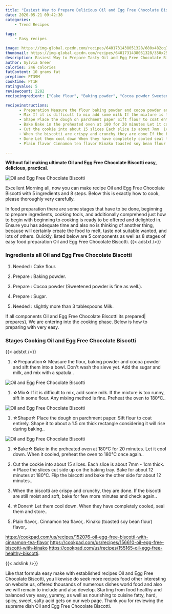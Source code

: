 ```yaml
---
title: "Easiest Way to Prepare Delicious Oil and Egg Free Chocolate Biscotti"
date: 2020-05-21 09:42:38
categories:
    - Trend Recipes
    
tags:
    - Easy recipes

image: https://img-global.cpcdn.com/recipes/6401731438051328/680x482cq70/oil-and-egg-free-chocolate-biscotti-recipe-main-photo.jpg
thumbnail: https://img-global.cpcdn.com/recipes/6401731438051328/350x250cq70/oil-and-egg-free-chocolate-biscotti-recipe-main-photo.jpg
description: Easiest Way to Prepare Tasty Oil and Egg Free Chocolate Biscotti with 5 ingredients and 8 stages of easy cooking.
author: Sylvia Greer
calories: 246 calories
fatContent: 10 grams fat
preptime: PT39M
cooktime: PT1H
ratingvalue: 5
reviewcount: 2282
recipeingredient: ["Cake flour", "Baking powder", "Cocoa powder Sweetened powder is fine as well", "Sugar", "slightly more than 3 tablespoons Milk"]

recipeinstructions: 
      - Preparation Measure the flour baking powder and cocoa powder and sift them into a bowl Dont wash the sieve yet Add the sugar and milk and mix with a spatula 
      - Mix If it is difficult to mix add some milk If the mixture is too runny sift in some flour Any mixing method is fine Preheat the oven to 180 
      - Shape Place the dough on parchment paper Sift flour to coat entirely Shape it to about a 15 cm thick rectangle considering it will rise during baking 
      - Bake Bake in the preheated oven at 180 for 20 minutes Let it cool down When it cooled preheat the oven to 180 once again 
      - Cut the cookie into about 15 slices Each slice is about 7mm  1cm thick  Place the slices cut side up on the baking tray Bake for about 12 minutes at 180 Flip the biscotti and bake the other side for about 12 minutes 
      - When the biscotti are crispy and crunchy they are done If the biscotti are still moist and soft bake for few more minutes and check again 
      - Done Let them cool down When they have completely cooled seal them and store 
      - Plain flavor Cinnamon tea flavor Kinako toasted soy bean flour flavorhttpscookpadcomusrecipes152076oileggfreebiscottiwithcinnamonteaflavorhttpscookpadcomusrecipes156610oileggfreebiscottiwithkinakohttpscookpadcomusrecipes155165oileggfreehealthybiscotti

---
```




**Without fail making ultimate Oil and Egg Free Chocolate Biscotti easy, delicious, practical**. 


![Oil and Egg Free Chocolate Biscotti](https://img-global.cpcdn.com/recipes/6401731438051328/680x482cq70/oil-and-egg-free-chocolate-biscotti-recipe-main-photo.jpg "Oil and Egg Free Chocolate Biscotti")




Excellent Morning all, now you can make recipe Oil and Egg Free Chocolate Biscotti with 5 ingredients and 8 steps. Below this is exactly how to cook, please thoroughly very carefully.

In food preparation there are some stages that have to be done, beginning to prepare ingredients, cooking tools, and additionally comprehend just how to begin with beginning to cooking is ready to be offered and delighted in. Ensure you has adequate time and also no is thinking of another thing, because will certainly create the food to melt, taste not suitable wanted, and lots of others. Quickly, listed below are 5 components as well as 8 stages of easy food preparation Oil and Egg Free Chocolate Biscotti.
{{< adstxt />}}

### Ingredients all Oil and Egg Free Chocolate Biscotti


1. Needed  : Cake flour.

1. Prepare  : Baking powder.

1. Prepare  : Cocoa powder (Sweetened powder is fine as well.).

1. Prepare  : Sugar.

1. Needed  : slightly more than 3 tablespoons Milk.



If all components Oil and Egg Free Chocolate Biscotti its prepared| prepares}, We are entering into the cooking phase. Below is how to preparing with very easy.

### Stages Cooking Oil and Egg Free Chocolate Biscotti

{{< adstxt />}}


1. ☆Preparation☆ Measure the flour, baking powder and cocoa powder and sift them into a bowl. Don&#39;t wash the sieve yet. Add the sugar and milk, and mix with a spatula..



![Oil and Egg Free Chocolate Biscotti](https://img-global.cpcdn.com/steps/6351160467259392/160x128cq70/oil-and-egg-free-chocolate-biscotti-recipe-step-1-photo.jpg" "Oil and Egg Free Chocolate Biscotti")



1. ☆Mix☆ If it is difficult to mix, add some milk. If the mixture is too runny, sift in some flour. Any mixing method is fine. Preheat the oven to 180℃..



![Oil and Egg Free Chocolate Biscotti](https://img-global.cpcdn.com/steps/5247202273263616/160x128cq70/oil-and-egg-free-chocolate-biscotti-recipe-step-2-photo.jpg" "Oil and Egg Free Chocolate Biscotti")



1. ☆Shape☆ Place the dough on parchment paper. Sift flour to coat entirely. Shape it to about a 1.5 cm thick rectangle considering it will rise during baking..



![Oil and Egg Free Chocolate Biscotti](https://img-global.cpcdn.com/steps/6145249131888640/160x128cq70/oil-and-egg-free-chocolate-biscotti-recipe-step-3-photo.jpg" "Oil and Egg Free Chocolate Biscotti")



1. ☆Bake☆ Bake in the preheated oven at 180℃ for 20 minutes. Let it cool down. When it cooled, preheat the oven to 180℃ once again..



1. Cut the cookie into about 15 slices. Each slice is about 7mm - 1cm thick. ※ Place the slices cut side up on the baking tray. Bake for about 12 minutes at 180℃. Flip the biscotti and bake the other side for about 12 minutes..



1. When the biscotti are crispy and crunchy, they are done. If the biscotti are still moist and soft, bake for few more minutes and check again..



1. ☆Done☆ Let them cool down. When they have completely cooled, seal them and store..



1. Plain flavor,. Cinnamon tea flavor,. Kinako (toasted soy bean flour) flavor,.

https://cookpad.com/us/recipes/152076-oil-egg-free-biscotti-with-cinnamon-tea-flavor
https://cookpad.com/us/recipes/156610-oil-egg-free-biscotti-with-kinako
https://cookpad.com/us/recipes/155165-oil-egg-free-healthy-biscotti.





{{< adslink />}}

Like that formula easy make with established recipes Oil and Egg Free Chocolate Biscotti, you likewise do seek more recipes food other interesting on website us, offered thousands of numerous dishes world food and also we will remain to include and also develop. Starting from food healthy and balanced very easy, yummy, as well as nourishing to cuisine fatty, hard, spicy, sweet, salty acid gets on our web page. Thank you for reviewing the supreme dish Oil and Egg Free Chocolate Biscotti.
